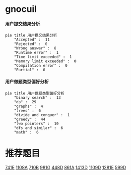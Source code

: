 # gnocuil

<!-- tabs:start -->



#### **用户提交结果分析**

```mermaid
pie title 用户提交结果分析
    "Accepted" :  11
    "Rejected" :  0
    "Wrong answer" :  8
    "Runtime error" :  1
    "Time limit exceeded" :  1
    "Memory limit exceeded" :  0
    "Compilation error" :  0
    "Partial" :  0
```

#### **用户做题类型偏好分析**

```mermaid
pie title 用户做题类型偏好分析
    "binary search" :  13
    "dp" :  29
    "graphs" :  4
    "trees" :  6
    "divide and conquer" :  1
    "greedy" :  44
    "two pointers" :  10
    "dfs and similar" :  6
    "math" :  6
```



<!-- tabs:end -->
# 推荐题目
[741E](https://codeforces.com/contest/741/problem/E)
[1108A](https://codeforces.com/contest/1108/problem/A)
[710B](https://codeforces.com/contest/710/problem/B)
[981G](https://codeforces.com/contest/981/problem/G)
[448D](https://codeforces.com/contest/448/problem/D)
[861A](https://codeforces.com/contest/861/problem/A)
[1413D](https://codeforces.com/contest/1413/problem/D)
[1109D](https://codeforces.com/contest/1109/problem/D)
[1281E](https://codeforces.com/contest/1281/problem/E)
[599D](https://codeforces.com/contest/599/problem/D)
